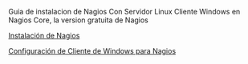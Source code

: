 Guia de instalacion de Nagios
Con Servidor Linux
Cliente Windows en Nagios Core, la version gratuita de Nagios

[Instalación de Nagios](./instalación.md)

[Configuración de Cliente de Windows para Nagios](./ClienteWindows.md)
